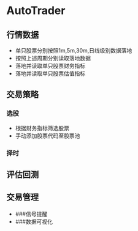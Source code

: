 # AutoTrader
## 行情数据
- 单只股票分别按照1m,5m,30m,日线级别数据落地 
- 按照上述周期分别读取落地数据 
- 落地并读取单只股票财务指标
- 落地并读取单只股票估值指标

## 交易策略
### 选股

- 根据财务指标筛选股票
- 手动添加股票代码至股票池
### 择时
## 评估回测
## 交易管理
#### 
- ###信号提醒
- ###数据可视化
